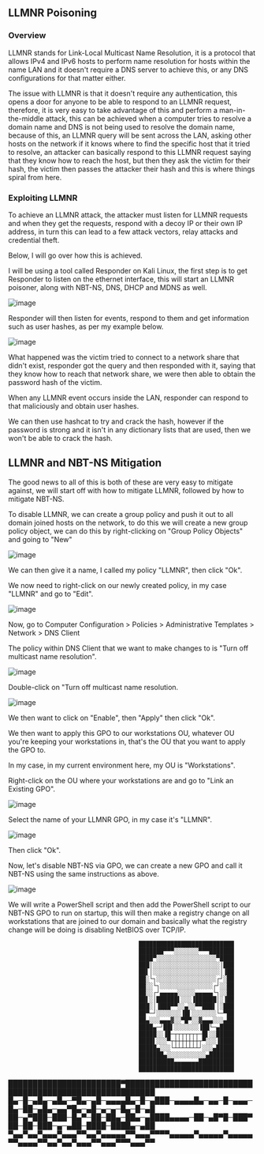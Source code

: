 ## LLMNR Poisoning

### Overview

LLMNR stands for Link-Local Multicast Name Resolution, it is a protocol that allows IPv4 and IPv6 hosts to perform name resolution for hosts within the name LAN and it doesn't require a DNS server to achieve this, or any DNS configurations for that matter either.

The issue with LLMNR is that it doesn't require any authentication, this opens a door for anyone to be able to respond to an LLMNR request, therefore, it is very easy to take advantage of this and perform a man-in-the-middle attack, this can be achieved when a computer tries to resolve a domain
name and DNS is not being used to resolve the domain name, because of this, an LLMNR query will be sent across the LAN, asking other hosts on the network if it knows where to find the specific host that it tried to resolve, an attacker can basically respond to this LLMNR request saying that they know
how to reach the host, but then they ask the victim for their hash, the victim then passes the attacker their hash and this is where things spiral from here.

### Exploiting LLMNR

To achieve an LLMNR attack, the attacker must listen for LLMNR requests and when they get the requests, respond with a decoy IP or their own IP address, in turn this can lead to a few attack vectors, relay attacks and credential theft.

Below, I will go over how this is achieved.

I will be using a tool called Responder on Kali Linux, the first step is to get Responder to listen on the ethernet interface, this will start an LLMNR poisoner, along with NBT-NS, DNS, DHCP and MDNS as well.

![image](https://github.com/Kingy01/Projects/assets/24928927/87494192-a30f-4a5a-a279-e894ce7632e0)

Responder will then listen for events, respond to them and get information such as user hashes, as per my example below.

![image](https://github.com/Kingy01/Projects/assets/24928927/f4e4916f-03b7-44e3-a04a-1e802671dfa3)

What happened was the victim tried to connect to a network share that didn't exist, responder got the query and then responded with it, saying that they know how to reach that network share, we were then able to obtain the password hash of the victim.

When any LLMNR event occurs inside the LAN, responder can respond to that maliciously and obtain user hashes.

We can then use hashcat to try and crack the hash, however if the password is strong and it isn't in any dictionary lists that are used, then we won't be able to crack the hash.

## LLMNR and NBT-NS Mitigation

The good news to all of this is both of these are very easy to mitigate against, we will start off with how to mitigate LLMNR, followed by how to mitigate NBT-NS.

To disable LLMNR, we can create a group policy and push it out to all domain joined hosts on the network, to do this we will create a new group policy object, we can do this by right-clicking on "Group Policy Objects" and going to "New"

![image](https://github.com/Kingy01/Projects/assets/24928927/be39c74c-bcb6-415b-9c3a-523e08b5e0d3)

We can then give it a name, I called my policy "LLMNR", then click "Ok".

We now need to right-click on our newly created policy, in my case "LLMNR" and go to "Edit".

![image](https://github.com/Kingy01/Projects/assets/24928927/b909dd37-f1bf-4452-a4ec-1d5fd68146e4)

Now, go to Computer Configuration > Policies > Administrative Templates > Network > DNS Client

The policy within DNS Client that we want to make changes to is "Turn off multicast name resolution".

![image](https://github.com/Kingy01/Projects/assets/24928927/1e271c6c-b655-4341-bc2f-5450c486b896)

Double-click on "Turn off multicast name resolution.

![image](https://github.com/Kingy01/Projects/assets/24928927/41219e46-5542-4343-9d75-c6acab9da390)

We then want to click on "Enable", then "Apply" then click "Ok".

We then want to apply this GPO to our workstations OU, whatever OU you're keeping your workstations in, that's the OU that you want to apply the GPO to.

In my case, in my current environment here, my OU is "Workstations".

Right-click on the OU where your workstations are and go to "Link an Existing GPO".

![image](https://github.com/Kingy01/Projects/assets/24928927/db5f3206-2178-4489-9089-68c1468f2613)

Select the name of your LLMNR GPO, in my case it's "LLMNR".

![image](https://github.com/Kingy01/Projects/assets/24928927/341149f3-6b12-4c06-bbb6-9a70afff1ff1)

Then click "Ok".

Now, let's disable NBT-NS via GPO, we can create a new GPO and call it NBT-NS using the same instructions as above.

![image](https://github.com/Kingy01/Projects/assets/24928927/d451f220-88a4-447f-8e6a-386f6cacce6c)

We will write a PowerShell script and then add the PowerShell script to our NBT-NS GPO to run on startup, this will then make a registry change on all workstations that are joined to our domain and basically what the registry change will be doing is disabling NetBIOS over TCP/IP.









                                         ███████████████████████████
                                         ███████▀▀▀░░░░░░░▀▀▀███████
                                         ████▀░░░░░░░░░░░░░░░░░▀████
                                         ███│░░░░░░░░░░░░░░░░░░░│███
                                         ██▌│░░░░░░░░░░░░░░░░░░░│▐██
                                         ██░└┐░░░░░░░░░░░░░░░░░┌┘░██
                                         ██░░└┐░░░░░░░░░░░░░░░┌┘░░██
                                         ██░░┌┘▄▄▄▄▄░░░░░▄▄▄▄▄└┐░░██
                                         ██▌░│██████▌░░░▐██████│░▐██
                                         ███░│▐███▀▀░░▄░░▀▀███▌│░███
                                         ██▀─┘░░░░░░░▐█▌░░░░░░░└─▀██
                                         ██▄░░░▄▄▄▓░░▀█▀░░▓▄▄▄░░░▄██
                                         ████▄─┘██▌░░░░░░░▐██└─▄████
                                         █████░░▐█─┬┬┬┬┬┬┬─█▌░░█████
                                         ████▌░░░▀┬┼┼┼┼┼┼┼┬▀░░░▐████
                                         █████▄░░░└┴┴┴┴┴┴┴┘░░░▄█████
                                         ███████▄░░░░░░░░░░░▄███████
                                         ██████████▄▄▄▄▄▄▄██████████
                                         ███████████████████████████

███████████████████████▀████████████████████████████████████████████████████████
█▄─█─▄█▄─▄█▄─▀█▄─▄█─▄▄▄▄█▄─█─▄███─▄▄▄▄█▄─▄▄─█─▄▄▄─█▄─██─▄█▄─▄▄▀█▄─▄█─▄─▄─█▄─█─▄█
██─▄▀███─███─█▄▀─██─██▄─██▄─▄████▄▄▄▄─██─▄█▀█─███▀██─██─███─▄─▄██─████─████▄─▄██ 
▀▄▄▀▄▄▀▄▄▄▀▄▄▄▀▀▄▄▀▄▄▄▄▄▀▀▄▄▄▀▀▀▀▄▄▄▄▄▀▄▄▄▄▄▀▄▄▄▄▄▀▀▄▄▄▄▀▀▄▄▀▄▄▀▄▄▄▀▀▄▄▄▀▀▀▄▄▄▀▀
                                    
